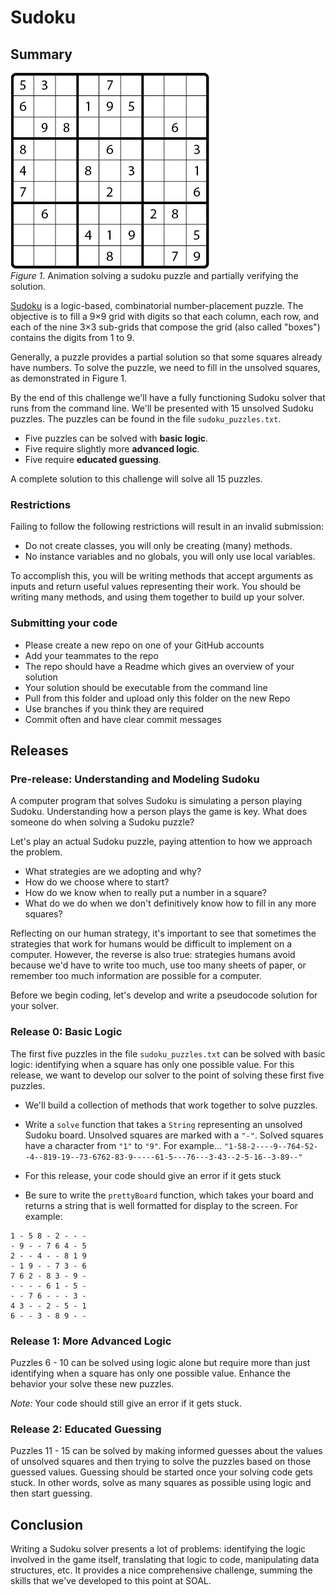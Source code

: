 # Sudoku

## Summary
![solving sequence animation](assets/sequence.gif)  
*Figure 1*.  Animation solving a sudoku puzzle and partially verifying the solution.

[Sudoku](http://en.wikipedia.org/wiki/Sudoku) is a logic-based, combinatorial number-placement puzzle. The objective is to fill a 9×9 grid with digits so that each column, each row, and each of the nine 3×3 sub-grids that compose the grid (also called "boxes") contains the digits from 1 to 9.

Generally, a puzzle provides a partial solution so that some squares already have numbers.  To solve the puzzle, we need to fill in the unsolved squares, as demonstrated in Figure 1.

By the end of this challenge we'll have a fully functioning Sudoku solver that runs from the command line.  We'll be presented with 15 unsolved Sudoku puzzles.  The puzzles can be found in the file `sudoku_puzzles.txt`.

 * Five puzzles can be solved with **basic logic**.
 * Five require slightly more **advanced logic**.
 * Five require **educated guessing**.
 
A complete solution to this challenge will solve all 15 puzzles.

### Restrictions

Failing to follow the following restrictions will result in an invalid submission:

 - Do not create classes, you will only be creating (many) methods.
 - No instance variables and no globals, you will only use local variables.

To accomplish this, you will be writing methods that accept arguments as inputs and return useful values representing their work. You should be writing many methods, and using them together to build up your solver.

### Submitting your code
- Please create a new repo on one of your GitHub accounts
- Add your teammates to the repo
- The repo should have a Readme which gives an overview of your solution
- Your solution should be executable from the command line
- Pull from this folder and upload only this folder on the new Repo
- Use branches if you think they are required
- Commit often and have clear commit messages 

## Releases

### Pre-release: Understanding and Modeling Sudoku
A computer program that solves Sudoku is simulating a person playing Sudoku.  Understanding how a person plays the game is key.  What does someone do when solving a Sudoku puzzle?

Let's play an actual Sudoku puzzle, paying attention to how we approach the problem.

- What strategies are we adopting and why?
- How do we choose where to start?
- How do we know when to really put a number in a square?
- What do we do when we don't definitively know how to fill in any more squares?

Reflecting on our human strategy, it's important to see that sometimes the strategies that work for humans would be difficult to implement on a computer.  However, the reverse is also true: strategies humans avoid because we'd have to write too much, use too many sheets of paper, or remember too much information are possible for a computer.

Before we begin coding, let's develop and write a pseudocode solution for your solver.

### Release 0: Basic Logic
The first five puzzles in the file `sudoku_puzzles.txt` can be solved with basic logic: identifying when a square has only one possible value.  For this release, we want to develop our solver to the point of solving these first five puzzles.

- We'll build a collection of methods that work together to solve puzzles. 
- Write a  `solve` function that takes a `String` representing an unsolved Sudoku board. Unsolved squares are marked with a `"-"`.  Solved squares have a character from `"1"` to `"9"`. For example...
  `"1-58-2----9--764-52--4--819-19--73-6762-83-9-----61-5---76---3-43--2-5-16--3-89--"`

- For this release, your code should give an error if it gets stuck
- Be sure to write the `prettyBoard` function, which takes your board and returns a string that is well formatted for display to the screen. For example:
```
1 - 5 8 - 2 - - -
- 9 - - 7 6 4 - 5
2 - - 4 - - 8 1 9
- 1 9 - - 7 3 - 6
7 6 2 - 8 3 - 9 -
- - - - 6 1 - 5 -
- - 7 6 - - - 3 -
4 3 - - 2 - 5 - 1
6 - - 3 - 8 9 - -
```

### Release 1:  More Advanced Logic
Puzzles 6 - 10 can be solved using logic alone but require more than just identifying when a square has only one possible value.  Enhance the behavior your solve these new puzzles.

*Note:* Your code should still give an error if it gets stuck.

### Release 2:  Educated Guessing
Puzzles 11 - 15 can be solved by making informed guesses about the values of unsolved squares and then trying to solve the puzzles based on those guessed values.  Guessing should be started once your solving code gets stuck.  In other words, solve as many squares as possible using logic and then start guessing.

## Conclusion
Writing a Sudoku solver presents a lot of problems:  identifying the logic involved in the game itself, translating that logic to code, manipulating data structures, etc.  It provides a nice comprehensive challenge, summing the skills that we've developed to this point at SOAL.

